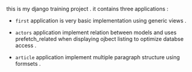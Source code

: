 this is my django training project .
it contains three applications :

- `first` application is very basic implementation using generic views .

- `actors` application implement relation between models and uses prefetch_related when displaying ojbect listing to optimize databse access .

- `article` application implement multiple paragraph structure using formsets .
